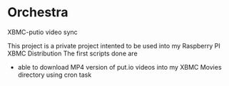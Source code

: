 Orchestra
=========

XBMC-putio video sync

This project is a private project intented to be used into my Raspberry PI XBMC Distribution
The first scripts done are 
   - able to download MP4 version of put.io videos into my XBMC Movies directory using cron task
